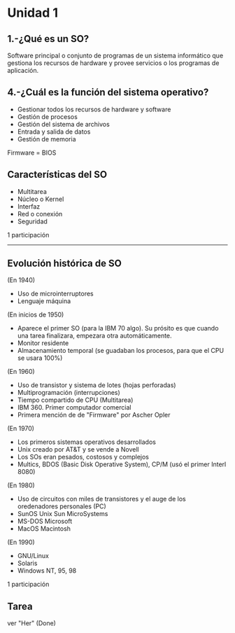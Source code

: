 # Unidad 1

## 1.-¿Qué es un SO?

Software principal o conjunto de programas de un sistema informático que gestiona
los recursos de hardware y provee servicios o los programas de aplicación.

## 4.-¿Cuál es la función del sistema operativo?

* Gestionar todos los recursos de hardware y software
* Gestión de procesos
* Gestión del sistema de archivos
* Entrada y salida de datos
* Gestión de memoria

Firmware = BIOS

## Características del SO

* Multitarea
* Núcleo o Kernel
* Interfaz
* Red o conexión
* Seguridad

1 participación

---

## Evolución histórica de SO

(En 1940)

* Uso de microinterruptores
* Lenguaje máquina

(En inicios de 1950)

* Aparece el primer SO (para la IBM 70 algo). Su prósito es que cuando una tarea
finalizara, empezara otra automáticamente.
* Monitor residente
* Almacenamiento temporal (se guadaban los procesos, para que el CPU se usara 100%)

(En 1960)

* Uso de transistor y sistema de lotes (hojas perforadas)
* Multiprogramación (interrupciones)
* Tiempo compartido de CPU (Multitarea)
* IBM 360. Primer computador comercial
* Primera mención de de "Firmware" por Ascher Opler

(En 1970)

* Los primeros sistemas operativos desarrollados
* Unix creado por AT&T y se vende a Novell
* Los SOs eran pesados, costosos y complejos
* Multics, BDOS (Basic Disk Operative System), CP/M (usó el primer Interl 8080)

(En 1980)

* Uso de circuitos con miles de transistores y el auge de los oredenadores
personales (PC)
* SunOS Unix Sun MicroSystems
* MS-DOS Microsoft
* MacOS Macintosh

(En 1990)

* GNU/Linux
* Solaris
* Windows NT, 95, 98

1 participación

## Tarea

ver "Her" (Done)
